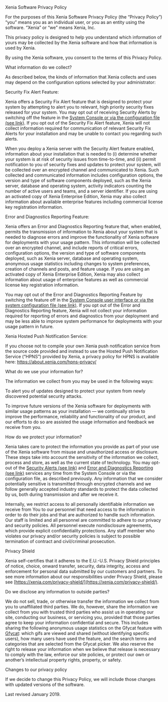 Xenia Software Privacy Policy

For the purposes of this Xenia Software Privacy Policy (the “Privacy Policy”) “you” means you as an individual user, or you as an entity using the software. “Xenia” or “we” means Xenia, Inc.

This privacy policy is designed to help you understand which information of yours may be collected by the Xenia software and how that information is used by Xenia.

By using the Xenia software, you consent to the terms of this Privacy Policy.

What information do we collect? 

As described below, the kinds of information that Xenia collects and uses may depend on the configuration options selected by your administrator:

Security Fix Alert Feature: 

Xenia offers a Security Fix Alert feature that is designed to protect your system by attempting to alert you to relevant, high priority security fixes released for your system.  You may opt out of receiving Security Alerts by switching off the feature in the [System Console or via the configuration file (see link)](https://docs.xenia.com/administration/config-settings.html#enable-security-alerts). If you opt out of the Security Fix Alert feature, Xenia will not collect information required for communication of relevant Security Fix Alerts for your installation and may be unable to contact you regarding such alerts.

When you deploy a Xenia server with the Security Alert feature enabled, information about your installation that is needed to (i) determine whether your system is at risk of security issues from time-to-time, and (ii) permit notification to you of security fixes and updates to protect your system, will be collected over an encrypted channel and communicated to Xenia.  Such collected and communicated information includes configuration options, the version and type of software components deployed, such as the Xenia server, database and operating system, activity indicators counting the number of active users and teams, and a server identifier. If you are using an activated copy of Xenia Enterprise Edition, Xenia may also collect information about available enterprise features including commercial license key registration information.  

Error and Diagnostics Reporting Feature: 

Xenia offers an Error and Diagnostics Reporting feature that, when enabled, permits the transmission of information to Xenia about your system that is needed to diagnose errors and improve the functionality of Xenia software for deployments with your usage pattern. This information will be collected over an encrypted channel, and include reports of critical errors, configuration options, the version and type of software components deployed, such as Xenia server, database and operating system, anonymous usage statistics including changes to system preferences, creation of channels and posts, and feature usage. If you are using an activated copy of Xenia Enterprise Edition, Xenia may also collect information about usage of enterprise features as well as commercial license key registration information. 

You may opt out of the Error and Diagnostics Reporting Feature by switching the feature off in the [System Console user interface or via the system configuration file (see link)]( https://docs.xenia.com/administration/config-settings.html#enable-error-and-diagnostics-reporting).  If you opt out of the Error and Diagnostics Reporting feature, Xenia will not collect your information required for reporting of errors and diagnostics from your deployment and may be less able to improve system performance for deployments with your usage pattern in future.

Xenia Hosted Push Notification Service: 

If you choose not to compile your own Xenia push notification service from the source code provided and instead to use the Hosted Push Notification Service (“HPNS”) provided by Xenia, a privacy policy for HPNS is available here: https://about.xenia.com/hpns-privacy/

What do we use your information for? 

The information we collect from you may be used in the following ways:

To alert you of updates designed to protect your system from newly discovered potential security attacks.

To improve future versions of the Xenia software for deployments with similar usage patterns as your installation — we continually strive to improve the performance, reliability and functionality of our product, and our efforts to do so are assisted the usage information and feedback we receive from you.

How do we protect your information? 

Xenia takes care to protect the information you provide as part of your use of the Xenia software from misuse and unauthorized access or disclosure. These steps take into account the sensitivity of the information we collect, process and store, as well as the current state of technology. You may opt-out of the [Security Alerts (see link)](https://docs.xenia.com/administration/config-settings.html#enable-security-alerts) and [Error and Diagnostics Reporting (see link)](https://docs.xenia.com/administration/config-settings.html#enable-error-and-diagnostics) services any time from the System Console or via the configuration file, as described previously. Any information that we consider potentially sensitive is transmitted through encrypted channels and we follow generally accepted industry standards to protect the data collected by us, both during transmission and after we receive it. 

Internally, we restrict access to all personally identifiable information we receive from You to our personnel that need access to the information in order to do their jobs and that are authorized to handle such information. Our staff is limited and all personnel are committed to adhere to our privacy and security policies. All personnel execute nondisclosure agreements, which provide explicit confidentiality protections. Any staff member who violates our privacy and/or security policies is subject to possible termination of contract and civil/criminal prosecution.

Privacy Shield

Xenia self-certifies that it adheres to the E.U.-U.S. Privacy Shield principles of notice, choice, onward transfer, security, data integrity, access and enforcement for personal data submitted by our customers and partners.  To see more information about our responsibilities under Privacy Shield, please see [https://xenia.com/privacy-shield/](https://xenia.com/privacy-shield/).

Do we disclose any information to outside parties? 

We do not sell, trade, or otherwise transfer the information we collect from you to unaffiliated third parties. We do, however, share the information we collect from you with trusted third parties who assist us in operating our site, conducting our business, or servicing you, provided that those parties agree to keep your information confidential and secure. This includes sharing the following anonymous usage statistics on the Gfycat feature with [Gfycat](https://gfycat.com/): which gifs are viewed and shared (without identifying specific users), how many users have used the feature, and the search terms and categories that are selected from the Gfycat picker. We also reserve the right to release your information when we believe that release is necessary to comply with the law, enforce our site policies, or protect our own or another’s intellectual property rights, property, or safety.

Changes to our privacy policy

If we decide to change this Privacy Policy, we will include those changes with updated versions of the software.

Last revised January 2019.

